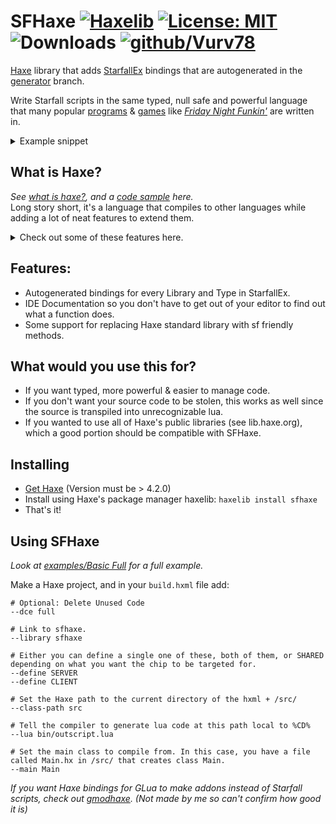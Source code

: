 # SFHaxe [![Haxelib](https://badgen.net/haxelib/v/sfhaxe)](https://lib.haxe.org/p/sfhaxe) [![License: MIT](https://img.shields.io/badge/License-MIT-red.svg)](https://opensource.org/licenses/MIT) ![Downloads](https://badgen.net/haxelib/d/sfhaxe?color=green) [![github/Vurv78](https://img.shields.io/discord/824727565948157963?color=7289DA&label=chat&logo=discord)](https://discord.gg/epJFC6cNsw)

[Haxe](https://haxe.org) library that adds [StarfallEx](https://github.com/thegrb93/StarfallEx) bindings that are autogenerated in the [generator](https://github.com/Vurv78/SFHaxe/tree/generator) branch.  

Write Starfall scripts in the same typed, null safe and powerful language that many popular [programs](https://haxe.org/use-cases/desktop) & [games](https://haxe.org/use-cases/games) like [*Friday Night Funkin'*](https://github.com/ninjamuffin99/Funkin) are written in.

<details>
  <summary> Example snippet </summary>
  <!-- Haven't actually tested this lol -->

  ![image](https://user-images.githubusercontent.com/56230599/118430103-28b9ba00-b688-11eb-9a4d-e851833ab50c.png)
</details>

## What is Haxe?
_See [what is haxe?](https://haxe.org/manual/introduction-what-is-haxe.html), and a [code sample](https://try.haxe.org/embed/44ddE#code1) here._  
Long story short, it's a language that compiles to other languages while adding a lot of neat features to extend them.

<details>
  <summary> Check out some of these features here. </summary>
  
  * [Macros](https://haxe.org/manual/macro-arguments.html)
  * [Regex / Pattern Matching](https://lib.haxe.org/p/hre) <!-- Putting a link to hre instead of Haxe's native Regex because it requires a module for lua. -->
  * [Null Safety](https://haxe.org/manual/cr-null-safety.html)
  * [Map Comprehension](https://haxe.org/manual/lf-map-comprehension.html)
  * [Conditional Compilation](https://haxe.org/manual/lf-condition-compilation.html)
  * [Object Oriented Classes](https://haxe.org/manual/types-class-instance.html)
  * [String Interpolation](https://haxe.org/manual/lf-string-interpolation.html)
  * [Abstract Types](https://haxe.org/manual/types-abstract.html)
  * [Runtime Reflection](https://haxe.org/manual/std-reflection.html)
  * [Powerful IDE Support](https://marketplace.visualstudio.com/items?itemName=nadako.vshaxe) <!-- There is also IntelliJ, Vim, Atom and Sublime support. (Probably more too) -->
  * [Much more](https://haxe.org/documentation/introduction/language-features.html)
</details>

## Features:
* Autogenerated bindings for every Library and Type in StarfallEx.
* IDE Documentation so you don't have to get out of your editor to find out what a function does.
* Some support for replacing Haxe standard library with sf friendly methods.

## What would you use this for?
* If you want typed, more powerful & easier to manage code.
* If you don't want your source code to be stolen, this works as well since the source is transpiled into unrecognizable lua.
* If you wanted to use all of Haxe's public libraries (see lib.haxe.org), which a good portion should be compatible with SFHaxe.

## Installing
* [Get Haxe](https://haxe.org) (Version must be > 4.2.0)
* Install using Haxe's package manager haxelib: ``haxelib install sfhaxe``
* That's it!

## Using SFHaxe
_Look at [examples/Basic Full](https://github.com/Vurv78/SFHaxe/tree/main/examples/Basic%20Full) for a full example._

Make a Haxe project, and in your ``build.hxml`` file add:  
```hxml
# Optional: Delete Unused Code
--dce full

# Link to sfhaxe.
--library sfhaxe

# Either you can define a single one of these, both of them, or SHARED depending on what you want the chip to be targeted for.
--define SERVER
--define CLIENT

# Set the Haxe path to the current directory of the hxml + /src/
--class-path src

# Tell the compiler to generate lua code at this path local to %CD%
--lua bin/outscript.lua

# Set the main class to compile from. In this case, you have a file called Main.hx in /src/ that creates class Main.
--main Main
```

_If you want Haxe bindings for GLua to make addons instead of Starfall scripts, check out [gmodhaxe](https://github.com/ponobodod/gmodhaxe). (Not made by me so can't confirm how good it is)_
